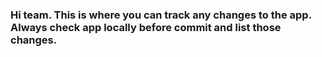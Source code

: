 ### Hi team. This is where you can track any changes to the app. Always check app locally before commit and list those changes. ###
